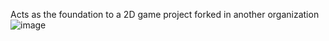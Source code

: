 Acts as the foundation to a 2D game project forked in another organization
![image](https://github.com/user-attachments/assets/7f6103ca-d08f-4810-9576-5628cd49ad0a)
